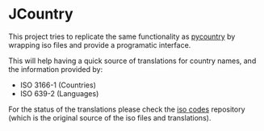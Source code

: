 # JCountry

This project tries to replicate the same functionality as [pycountry](https://github.com/flyingcircusio/pycountry) by wrapping iso files and provide a programatic interface.

This will help having a quick source of translations for country names, and the information provided by:
- ISO 3166-1 (Countries)
- ISO 639-2 (Languages)

For the status of the translations please check the [iso codes](https://github.com/sailfishos-mirror/iso-codes) repository (which is the original source of the iso files and translations).